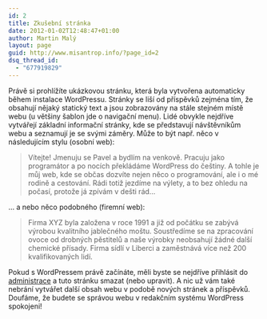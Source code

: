 ```yaml
---
id: 2
title: Zkušební stránka
date: 2012-01-02T12:48:47+01:00
author: Martin Malý
layout: page
guid: http://www.misantrop.info/?page_id=2
dsq_thread_id:
  - "677919829"
---
```

Právě si prohlížíte ukázkovou stránku, která byla vytvořena automaticky během instalace WordPressu. Stránky se liší od příspěvků zejména tím, že obsahují nějaký statický text a jsou zobrazovány na stále stejném místě webu (u většiny šablon jde o navigační menu). Lidé obvykle nejdříve vytvářejí základní informační stránky, kde se představují návštěvníkům webu a seznamují je se svými záměry. Může to být např. něco v následujícím stylu (osobní web):

> Vítejte! Jmenuju se Pavel a bydlím na venkově. Pracuju jako programátor a po nocích překládáme WordPress do češtiny. A tohle je můj web, kde se občas dozvíte nejen něco o programování, ale i o mé rodině a cestování. Rádi totiž jezdíme na výlety, a to bez ohledu na počasí, protože já zpívám v dešti rád&#8230;

&#8230; a nebo něco podobného (firemní web):

> Firma XYZ byla založena v roce 1991 a již od počátku se zabývá výrobou kvalitního jablečného moštu. Soustředíme se na zpracování ovoce od drobných pěstitelů a naše výrobky neobsahují žádné další chemické přísady. Firma sídlí v Liberci a zaměstnává více než 200 kvalifikovaných lidí.

Pokud s WordPressem právě začínáte, měli byste se nejdříve přihlásit do [administrace](http://www.misantrop.info/wp-admin/) a tuto stránku smazat (nebo upravit). A nic už vám také nebrání vytvářet další obsah webu v podobě nových stránek a příspěvků. Doufáme, že budete se správou webu v redakčním systému WordPress spokojeni!
